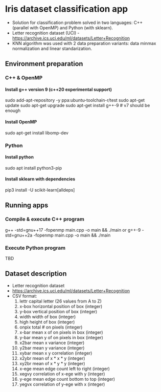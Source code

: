 # Iris dataset classification app
- Solution for classification problem solved in two languages: C++ (parallel with OpenMP) and Python (with sklearn).
- Letter recognition dataset (UCI) - https://archive.ics.uci.edu/ml/datasets/Letter+Recognition
- KNN algorithm was used with 2 data preparation variants: data minmax normalization and linear standarization.

## Environment preparation
### C++ & OpenMP
#### Install g++ version 9 (c++20 experimental support)
sudo add-apt-repository -y ppa:ubuntu-toolchain-r/test
sudo apt-get update
sudo apt-get upgrade
sudo apt-get install g++-9 # v7 should be enough

#### Install OpenMP
sudo apt-get install libomp-dev

### Python
#### Install python
sudo apt install python3-pip

#### Install sklearn with dependencies
pip3 install -U scikit-learn[alldeps]

## Running apps
### Compile & execute C++ program
g++ -std=gnu++17 -fopenmp main.cpp -o main && ./main
or
g++-9 -std=gnu++2a -fopenmp main.cpp -o main && ./main

### Execute Python program
TBD

## Dataset description
- Letter recognition dataset
- https://archive.ics.uci.edu/ml/datasets/Letter+Recognition
- CSV format:
  1. lettr capital letter (26 values from A to Z)
  2. x-box horizontal position of box (integer)
  3. y-box vertical position of box (integer)
  4. width width of box (integer)
  5. high height of box (integer)
  6. onpix total # on pixels (integer)
  7. x-bar mean x of on pixels in box (integer)
  8. y-bar mean y of on pixels in box (integer)
  9. x2bar mean x variance (integer)
  10. y2bar mean y variance (integer)
  11. xybar mean x y correlation (integer)
  12. x2ybr mean of x * x * y (integer)
  13. xy2br mean of x * y * y (integer)
  14. x-ege mean edge count left to right (integer)
  15. xegvy correlation of x-ege with y (integer)
  16. y-ege mean edge count bottom to top (integer)
  17. yegvx correlation of y-ege with x (integer)

